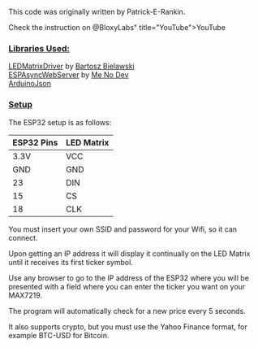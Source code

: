 This code was originally written by Patrick-E-Rankin. 

Check the instruction on @BloxyLabs" title="YouTube">YouTube

<h3><u>Libraries Used:</u></h3>
    <p><a href="https://github.com/bartoszbielawski/LEDMatrixDriver" target="_blank">LEDMatrixDriver</a>
      by <a href="https://github.com/bartoszbielawski" target="_blank">Bartosz
        Bielawski</a><br>
      <a href="https://github.com/me-no-dev/ESPAsyncWebServer" target="_blank">ESPAsyncWebServer</a>
      by <a href="https://github.com/me-no-dev" target="_blank">Me No Dev</a><br>
  <a href="https://github.com/bblanchon/ArduinoJson">ArduinoJson</a></p>
    <h3><u>Setup</u></h3>
    <p>The ESP32 setup is as follows:</p>

   <table>
<thead>
  <tr>
    <th>ESP32 Pins</th>
    <th>LED Matrix</th>
  </tr>
</thead>
<tbody>
  <tr>
    <td>3.3V</td>
    <td>VCC</td>
  </tr>
  <tr>
    <td>GND</td>
    <td>GND</td>
  </tr>
  <tr>
    <td>23</td>
    <td>DIN</td>
  </tr>
  <tr>
    <td>15</td>
    <td>CS</td>
  </tr>
  <tr>
    <td>18</td>
    <td>CLK</td>
  </tr>
</tbody>
</table>

<p>You must insert your own SSID and password for your Wifi, so it can
      connect. </p>
    <p>Upon getting an IP address it will display it continually on the LED
      Matrix until it receives its first ticker symbol.</p>
    <p>Use any browser to go to the IP address of the ESP32 where you will be presented with a
      field where you can enter the ticker you want on your MAX7219. </p>
    <p>The program will automatically check for a new price every 5 seconds.</p>
    <p>It also supports crypto, but you must use the Yahoo Finance format, for
      example BTC-USD for Bitcoin.</p>
